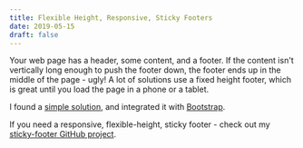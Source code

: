```yaml
---
title: Flexible Height, Responsive, Sticky Footers
date: 2019-05-15
draft: false
---
```


Your web page has a header, some content, and a footer. If the content isn't vertically long enough to push the footer
down, the footer ends up in the middle of the page - ugly! A lot of solutions use a fixed height footer, which is great
until you load the page in a phone or a tablet.


I found a [simple solution](http://galengidman.com/2014/03/25/responsive-flexible-height-sticky-footers-in-css/), and
integrated it with [Bootstrap](http://getbootstrap.com/).


If you need a responsive, flexible-height, sticky footer - check out my [sticky-footer GitHub
project](https://github.com/kpb/sticky-footer).
